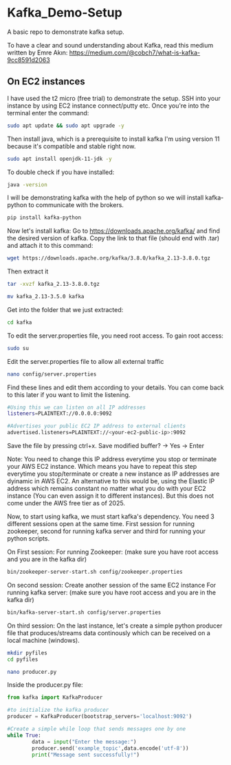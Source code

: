 # Kafka_Demo-Setup
A basic repo to demonstrate kafka setup.

To have a clear and sound understanding about Kafka, read this medium written by Emre Akın: https://medium.com/@cobch7/what-is-kafka-9cc8591d2063 

## On EC2 instances
I have used the t2 micro (free trial) to demonstrate the setup.
SSH into your instance by using EC2 instance connect/putty etc.
Once you're into the terminal enter the command:

```bash
sudo apt update && sudo apt upgrade -y
```
Then install java, which is a prerequisite to install kafka
I'm using version 11 because it's compatible and stable right now. 

```bash
sudo apt install openjdk-11-jdk -y
```
To double check if you have installed:

```bash
java -version
```
I will be demonstrating kafka with the help of python so we will install kafka-python to communicate with the brokers.
```bash
pip install kafka-python
```

Now let's install kafka:
Go to https://downloads.apache.org/kafka/ and find the desired version of kafka.
Copy the link to that file (should end with .tar) and attach it to this command:
```bash
wget https://downloads.apache.org/kafka/3.8.0/kafka_2.13-3.8.0.tgz
```
Then extract it
```bash
tar -xvzf kafka_2.13-3.8.0.tgz
```
```bash 
mv kafka_2.13-3.5.0 kafka
```
Get into the folder that we just extracted:
```bash
cd kafka
```
To edit the server.properties file, you need root access. To gain root access:
```bash
sudo su
```

Edit the server.properties file to allow all external traffic
```bash
nano config/server.properties
```
Find these lines and edit them according to your details. You can come back to this later if you want to limit the listening.
```bash
#Using this we can listen on all IP addresses
listeners=PLAINTEXT://0.0.0.0:9092
```
```bash
#Advertises your public EC2 IP address to external clients
advertised.listeners=PLAINTEXT://<your-ec2-public-ip>:9092
```
Save the file by pressing ctrl+x. Save modified buffer? -> Yes -> Enter 

Note: You need to change this IP address everytime you stop or terminate your AWS EC2 instance. Which means you have to repeat this step everytime you stop/terminate or create a new instance as IP addresses are dyinamic in AWS EC2. 
An alternative to this would be, using the Elastic IP address which remains constant no matter what you do with your EC2 instance (You can even assign it to different instances). But this does not come under the AWS free tier as of 2025. 

Now, to start using kafka, we must start kafka's dependency. You need 3 different sessions open at the same time. First session for running zookeeper, second for running kafka server and third for running your python scripts.

On First session:
For running Zookeeper: (make sure you have root access and you are in the kafka dir)
```bash
bin/zookeeper-server-start.sh config/zookeeper.properties
```
On second session:
Create another session of the same EC2 instance
For running kafka server: (make sure you have root access and you are in the kafka dir)
```bash
bin/kafka-server-start.sh config/server.properties
```

On third session: 
On the last instance, let's create a simple python producer file that produces/streams data continously which can be received on a local machine (windows).
```bash
mkdir pyfiles
cd pyfiles
```
```bash
nano producer.py
```
Inside the producer.py file:
```python
from kafka import KafkaProducer

#to initialize the kafka producer
producer = KafkaProducer(bootstrap_servers='localhost:9092')

#Create a simple while loop that sends messages one by one
while True:
        data = input("Enter the message:")
        producer.send('example_topic',data.encode('utf-8'))
        print("Message sent successfully!")
```

